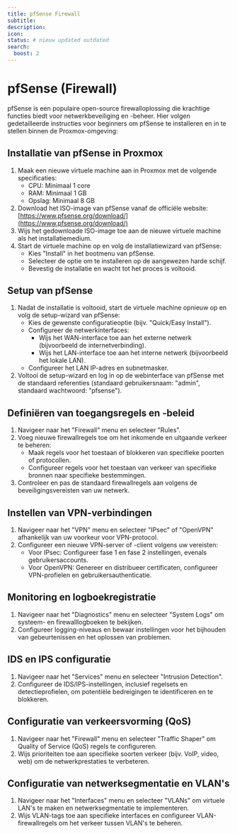 ```yaml
---
title: pfSense Firewall
subtitle:
description:
icon:
status: # nieuw updated outdated
search:
  boost: 2 
---
```


# pfSense (Firewall)

   pfSense is een populaire open-source firewalloplossing die krachtige functies biedt voor netwerkbeveiliging en -beheer. Hier volgen gedetailleerde instructies voor beginners om pfSense te installeren en in te stellen binnen de Proxmox-omgeving:

## Installatie van pfSense in Proxmox

   1. Maak een nieuwe virtuele machine aan in Proxmox met de volgende specificaties:
      - CPU: Minimaal 1 core
      - RAM: Minimaal 1 GB
      - Opslag: Minimaal 8 GB
   2. Download het ISO-image van pfSense vanaf de officiële website: [https://www.pfsense.org/download/](https://www.pfsense.org/download/)
   3. Wijs het gedownloade ISO-image toe aan de nieuwe virtuele machine als het installatiemedium.
   4. Start de virtuele machine op en volg de installatiewizard van pfSense:
      - Kies "Install" in het bootmenu van pfSense.
      - Selecteer de optie om te installeren op de aangewezen harde schijf.
      - Bevestig de installatie en wacht tot het proces is voltooid.

## Setup van pfSense

   1. Nadat de installatie is voltooid, start de virtuele machine opnieuw op en volg de setup-wizard van pfSense:
      - Kies de gewenste configuratieoptie (bijv. "Quick/Easy Install").
      - Configureer de netwerkinterfaces:
         - Wijs het WAN-interface toe aan het externe netwerk (bijvoorbeeld de internetverbinding).
         - Wijs het LAN-interface toe aan het interne netwerk (bijvoorbeeld het lokale LAN).
      - Configureer het LAN IP-adres en subnetmasker.
   2. Voltooi de setup-wizard en log in op de webinterface van pfSense met de standaard referenties (standaard gebruikersnaam: "admin", standaard wachtwoord: "pfsense").

## Definiëren van toegangsregels en -beleid

   1. Navigeer naar het "Firewall" menu en selecteer "Rules".
   2. Voeg nieuwe firewallregels toe om het inkomende en uitgaande verkeer te beheren:
      - Maak regels voor het toestaan of blokkeren van specifieke poorten of protocollen.
      - Configureer regels voor het toestaan van verkeer van specifieke bronnen naar specifieke bestemmingen.
   3. Controleer en pas de standaard firewallregels aan volgens de beveiligingsvereisten van uw netwerk.

## Instellen van VPN-verbindingen

   1. Navigeer naar het "VPN" menu en selecteer "IPsec" of "OpenVPN" afhankelijk van uw voorkeur voor VPN-protocol.
   2. Configureer een nieuwe VPN-server of -client volgens uw vereisten:
      - Voor IPsec: Configureer fase 1 en fase 2 instellingen, evenals gebruikersaccounts.
      - Voor OpenVPN: Genereer en distribueer certificaten, configureer VPN-profielen en gebruikersauthenticatie.

## Monitoring en logboekregistratie

   1. Navigeer naar het "Diagnostics" menu en selecteer "System Logs" om systeem- en firewalllogboeken te bekijken.
   2. Configureer logging-niveaus en bewaar instellingen voor het bijhouden van gebeurtenissen en het oplossen van problemen.

## IDS en IPS configuratie

   1. Navigeer naar het "Services" menu en selecteer "Intrusion Detection".
   2. Configureer de IDS/IPS-instellingen, inclusief regelsets en detectieprofielen, om potentiële bedreigingen te identificeren en te blokkeren.

## Configuratie van verkeersvorming (QoS)

   1. Navigeer naar het "Firewall" menu en selecteer "Traffic Shaper" om Quality of Service (QoS) regels te configureren.
   2. Wijs prioriteiten toe aan specifieke soorten verkeer (bijv. VoIP, video, web) om de netwerkprestaties te verbeteren.

## Configuratie van netwerksegmentatie en VLAN's

   1. Navigeer naar het "Interfaces" menu en selecteer "VLANs" om virtuele LAN's te maken en netwerksegmentatie te implementeren.
   2. Wijs VLAN-tags toe aan specifieke interfaces en configureer VLAN-firewallregels om het verkeer tussen VLAN's te beheren.